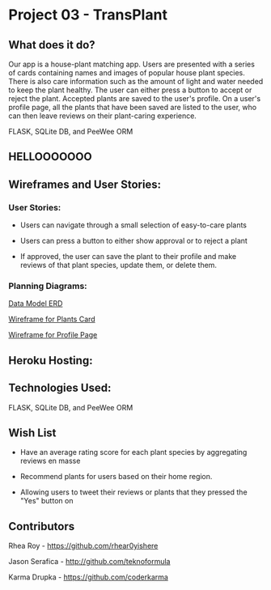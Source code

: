 # Project 03 - TransPlant 

## What does it do?

Our app is a house-plant matching app. Users are presented with a series of cards containing names and images of popular house plant species. There is also care information such as the amount of light and water needed to keep the plant healthy. The user can either press a button to accept or reject the plant. Accepted plants are saved to the user's profile. On a user's profile page, all the plants that have been saved are listed to the user, who can then leave reviews on their plant-caring experience.

FLASK, SQLite DB, and PeeWee ORM
## HELLOOOOOOO
## Wireframes and User Stories:

### User Stories: 

- Users can navigate through a small selection of easy-to-care plants

- Users can press a button to either show approval or to reject a plant

- If approved, the user can save the plant to their profile and make reviews of that plant species, update them, or delete them.

### Planning Diagrams:

[Data Model ERD](docs/ERD.png)

[Wireframe for Plants Card](docs/wireframe.jpg)

[Wireframe for Profile Page](docs/wireframe2.jpg)

## Heroku Hosting:

## Technologies Used:

FLASK, SQLite DB, and PeeWee ORM

## Wish List

- Have an average rating score for each plant species by aggregating reviews en masse

- Recommend plants for users based on their home region.

- Allowing users to tweet their reviews or plants that they pressed the "Yes" button on

## Contributors

Rhea Roy - https://github.com/rhear0yishere

Jason Serafica - http://github.com/teknoformula

Karma Drupka - https://github.com/coderkarma 

